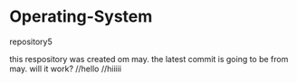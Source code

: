 # Operating-System
repository5

this respository was created om may.
the latest commit is going to be from may. will it work?
//hello
//hiiiii

